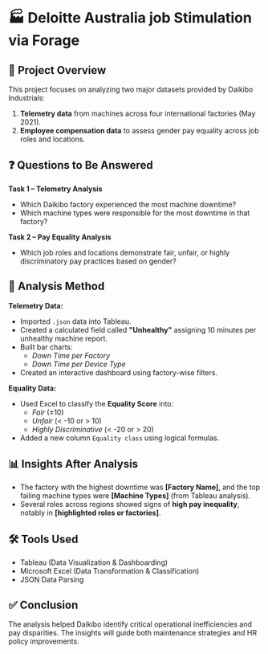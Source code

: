 # 🏭 Deloitte Australia job Stimulation via Forage

## 📌 Project Overview
This project focuses on analyzing two major datasets provided by Daikibo Industrials:
1. **Telemetry data** from machines across four international factories (May 2021).
2. **Employee compensation data** to assess gender pay equality across job roles and locations.

## ❓ Questions to Be Answered
**Task 1 – Telemetry Analysis**
- Which Daikibo factory experienced the most machine downtime?
- Which machine types were responsible for the most downtime in that factory?

**Task 2 – Pay Equality Analysis**
- Which job roles and locations demonstrate fair, unfair, or highly discriminatory pay practices based on gender?

## 🧪 Analysis Method
**Telemetry Data:**
- Imported `.json` data into Tableau.
- Created a calculated field called **"Unhealthy"** assigning 10 minutes per unhealthy machine report.
- Built bar charts:
  - *Down Time per Factory*
  - *Down Time per Device Type*
- Created an interactive dashboard using factory-wise filters.

**Equality Data:**
- Used Excel to classify the **Equality Score** into:
  - *Fair* (±10)
  - *Unfair* (< -10 or > 10)
  - *Highly Discriminative* (< -20 or > 20)
- Added a new column `Equality class` using logical formulas.

## 📊 Insights After Analysis
- The factory with the highest downtime was **[Factory Name]**, and the top failing machine types were **[Machine Types]** (from Tableau analysis).
- Several roles across regions showed signs of **high pay inequality**, notably in **[highlighted roles or factories]**.

## 🛠️ Tools Used
- Tableau (Data Visualization & Dashboarding)
- Microsoft Excel (Data Transformation & Classification)
- JSON Data Parsing

## ✅ Conclusion
The analysis helped Daikibo identify critical operational inefficiencies and pay disparities. The insights will guide both maintenance strategies and HR policy improvements.
